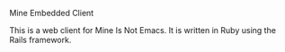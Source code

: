 Mine Embedded Client

This is a web client for Mine Is Not Emacs.
It is written in Ruby using the Rails framework.
